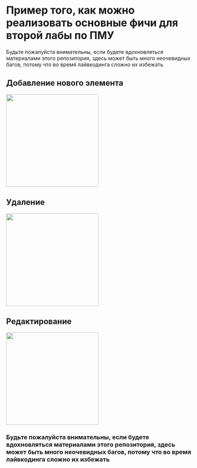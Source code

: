 # Пример того, как можно реализовать основные фичи для второй лабы по ПМУ
Будьте пожалуйста внимательны, если будете вдохновляться материалами этого репозитория, здесь может быть много неочевидных багов, потому что во время лайвкодинга сложно их избежать

## Добавление нового элемента
<img src="https://s9.gifyu.com/images/DOBAVLENIE971665170b28c5fd.th.gif" width="250"/>

## Удаление
<img src="https://s9.gifyu.com/images/UDALENIE0058ca623fb35422.gif" width="250"/>

## Редактирование
<img src="https://s9.gifyu.com/images/REDAKTIROANIE.gif" width="250"/>

### Будьте пожалуйста внимательны, если будете вдохновляться материалами этого репозитория, здесь может быть много неочевидных багов, потому что во время лайвкодинга сложно их избежать
